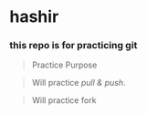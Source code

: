 
# hashir

### this repo is for practicing git

>Practice Purpose

>Will practice *pull & push*.

>Will practice fork



